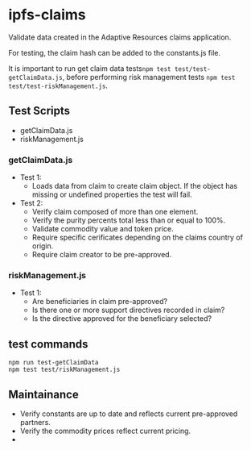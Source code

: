 # ipfs-claims
Validate data created in the Adaptive Resources claims application.

For testing, the claim hash can be added to the constants.js file.

It is important to run get claim data tests`npm test test/test-getClaimData.js`, before performing risk management tests `npm test test/test-riskManagement.js`.

## Test Scripts
- getClaimData.js
- riskManagement.js

### getClaimData.js
- Test 1:
    -  Loads data from claim to create claim object. If the object has missing or undefined properties the test will fail.
- Test 2: 
    - Verify claim composed of more than one element.
    - Verify the purity percents total less than or equal to 100%.
    - Validate commodity value and token price.
    - Require specific cerificates depending on the claims country of origin.
    - Require claim creator to be pre-approved.

### riskManagement.js
- Test 1:
    - Are beneficiaries in claim pre-approved?
    - Is there one or more support directives recorded in claim?
    - Is the directive approved for the beneficiary selected?

## test commands
```
npm run test-getClaimData
npm test test/riskManagement.js
```

## Maintainance
- Verify constants are up to date and reflects current pre-approved partners.
- Verify the commodity prices reflect current pricing. 
- 